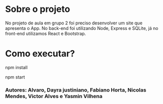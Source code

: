 # Sobre o projeto
No projeto de aula em grupo 2 foi preciso desenvolver um site que apresenta o App. No back-end  foi utilizando Node, Express e SQLite, já no front-end utilizamos React e Bootstrap.

 
# Como executar?

npm install

npm start

### Autores: Alvaro, Dayra justiniano, Fabiano Horta, Nicolas Mendes, Victor Alves e Yasmin Vilhena
